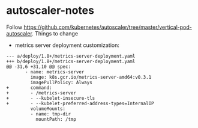 # autoscaler-notes
Follow https://github.com/kubernetes/autoscaler/tree/master/vertical-pod-autoscaler.
Things to change
* metrics server deployment customization:
```
--- a/deploy/1.8+/metrics-server-deployment.yaml
+++ b/deploy/1.8+/metrics-server-deployment.yaml
@@ -31,6 +31,10 @@ spec:
       - name: metrics-server
         image: k8s.gcr.io/metrics-server-amd64:v0.3.1
         imagePullPolicy: Always
+        command:
+        - /metrics-server
+        - --kubelet-insecure-tls
+        - --kubelet-preferred-address-types=InternalIP        
         volumeMounts:
         - name: tmp-dir
           mountPath: /tmp

```
